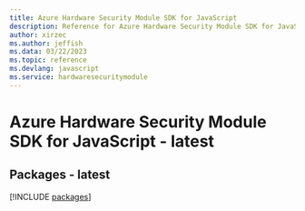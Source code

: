 ```yaml
---
title: Azure Hardware Security Module SDK for JavaScript
description: Reference for Azure Hardware Security Module SDK for JavaScript
author: xirzec
ms.author: jeffish
ms.data: 03/22/2023
ms.topic: reference
ms.devlang: javascript
ms.service: hardwaresecuritymodule
---
```

# Azure Hardware Security Module SDK for JavaScript - latest
## Packages - latest
[!INCLUDE [packages](hardware-security-module-index.md)]